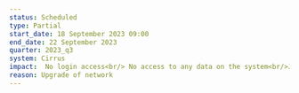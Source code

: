 ```yaml
---
status: Scheduled
type: Partial
start_date: 18 September 2023 09:00
end_date: 22 September 2023 
quarter: 2023_q3
system: Cirrus
impact:  No login access<br/> No access to any data on the system<br/>Jobs will continue to run, and queued jobs will be started as usual<br/> The SAFE will be available during the outage but there will be reduced functionality due to the unavailability of the connection to ARCHER2 such as resetting of passwords or new account creation.
reason: Upgrade of network
---
```



